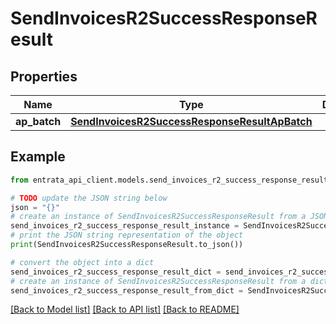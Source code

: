 # SendInvoicesR2SuccessResponseResult


## Properties

Name | Type | Description | Notes
------------ | ------------- | ------------- | -------------
**ap_batch** | [**SendInvoicesR2SuccessResponseResultApBatch**](SendInvoicesR2SuccessResponseResultApBatch.md) |  | [optional] 

## Example

```python
from entrata_api_client.models.send_invoices_r2_success_response_result import SendInvoicesR2SuccessResponseResult

# TODO update the JSON string below
json = "{}"
# create an instance of SendInvoicesR2SuccessResponseResult from a JSON string
send_invoices_r2_success_response_result_instance = SendInvoicesR2SuccessResponseResult.from_json(json)
# print the JSON string representation of the object
print(SendInvoicesR2SuccessResponseResult.to_json())

# convert the object into a dict
send_invoices_r2_success_response_result_dict = send_invoices_r2_success_response_result_instance.to_dict()
# create an instance of SendInvoicesR2SuccessResponseResult from a dict
send_invoices_r2_success_response_result_from_dict = SendInvoicesR2SuccessResponseResult.from_dict(send_invoices_r2_success_response_result_dict)
```
[[Back to Model list]](../README.md#documentation-for-models) [[Back to API list]](../README.md#documentation-for-api-endpoints) [[Back to README]](../README.md)


